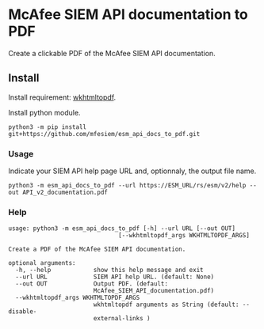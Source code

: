 # McAfee SIEM API documentation to PDF

Create a clickable PDF of the McAfee SIEM API documentation.  

## Install

Install requirement: [wkhtmltopdf](https://wkhtmltopdf.org/index.html).  

Install python module.  
```
python3 -m pip install git+https://github.com/mfesiem/esm_api_docs_to_pdf.git
```

### Usage

Indicate your SIEM API help page URL and, optionnaly, the output file name.  

```
python3 -m esm_api_docs_to_pdf --url https://ESM_URL/rs/esm/v2/help --out API_v2_documentation.pdf
```

### Help

```
usage: python3 -m esm_api_docs_to_pdf [-h] --url URL [--out OUT]
                               [--wkhtmltopdf_args WKHTMLTOPDF_ARGS]

Create a PDF of the McAfee SIEM API documentation.

optional arguments:
  -h, --help            show this help message and exit
  --url URL             SIEM API help URL. (default: None)
  --out OUT             Output PDF. (default:
                        McAfee_SIEM_API_documentation.pdf)
  --wkhtmltopdf_args WKHTMLTOPDF_ARGS
                        wkhtmltopdf arguments as String (default: --disable-
                        external-links )
```

